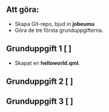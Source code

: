 ## Att göra:

- Skapa Git-repo, bjud in **jobeumu**
- Göra de tre första grunduppgifterna.

## Grunduppgift 1 [ ]

- Skapat en **helloworld.qml**.

## Grunduppgift 2 [ ]

## Grunduppgift 3 [ ]
